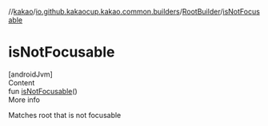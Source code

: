 //[kakao](../../../index.md)/[io.github.kakaocup.kakao.common.builders](../index.md)/[RootBuilder](index.md)/[isNotFocusable](is-not-focusable.md)



# isNotFocusable  
[androidJvm]  
Content  
fun [isNotFocusable](is-not-focusable.md)()  
More info  


Matches root that is not focusable

  



